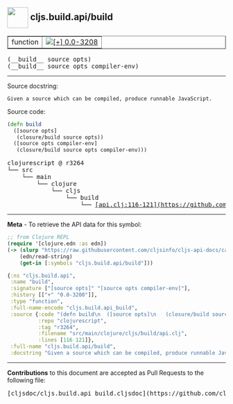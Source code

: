## <img width="48px" valign="middle" src="http://i.imgur.com/Hi20huC.png"> cljs.build.api/build

 <table border="1">
<tr>

<td>function</td>
<td><a href="https://github.com/cljsinfo/cljs-api-docs/tree/0.0-3208"><img valign="middle" alt="[+] 0.0-3208" src="https://img.shields.io/badge/+-0.0--3208-lightgrey.svg"></a> </td>
</tr>
</table>

 <samp>
(__build__ source opts)<br>
</samp>
 <samp>
(__build__ source opts compiler-env)<br>
</samp>

---




Source docstring:

```
Given a source which can be compiled, produce runnable JavaScript.
```

Source code:

```clj
(defn build
  ([source opts]
   (closure/build source opts))
  ([source opts compiler-env]
   (closure/build source opts compiler-env)))
```

 <pre>
clojurescript @ r3264
└── src
    └── main
        └── clojure
            └── cljs
                └── build
                    └── <ins>[api.clj:116-121](https://github.com/clojure/clojurescript/blob/r3264/src/main/clojure/cljs/build/api.clj#L116-L121)</ins>
</pre>


---

__Meta__ - To retrieve the API data for this symbol:

```clj
;; from Clojure REPL
(require '[clojure.edn :as edn])
(-> (slurp "https://raw.githubusercontent.com/cljsinfo/cljs-api-docs/catalog/cljs-api.edn")
    (edn/read-string)
    (get-in [:symbols "cljs.build.api/build"]))
```

```clj
{:ns "cljs.build.api",
 :name "build",
 :signature ["[source opts]" "[source opts compiler-env]"],
 :history [["+" "0.0-3208"]],
 :type "function",
 :full-name-encode "cljs.build.api_build",
 :source {:code "(defn build\n  ([source opts]\n   (closure/build source opts))\n  ([source opts compiler-env]\n   (closure/build source opts compiler-env)))",
          :repo "clojurescript",
          :tag "r3264",
          :filename "src/main/clojure/cljs/build/api.clj",
          :lines [116 121]},
 :full-name "cljs.build.api/build",
 :docstring "Given a source which can be compiled, produce runnable JavaScript."}

```

---

__Contributions__ to this document are accepted as Pull Requests to the following file:

 <pre>
[cljsdoc/cljs.build.api_build.cljsdoc](https://github.com/cljsinfo/cljs-api-docs/blob/master/cljsdoc/cljs.build.api_build.cljsdoc)
</pre>


